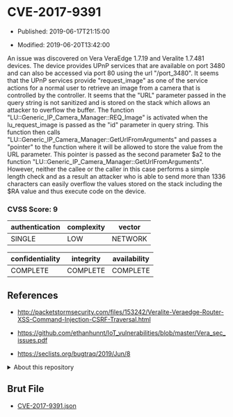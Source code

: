 # CVE-2017-9391

- Published: 2019-06-17T21:15:00

- Modified: 2019-06-20T13:42:00

An issue was discovered on Vera VeraEdge 1.7.19 and Veralite 1.7.481 devices. The device provides UPnP services that are available on port 3480 and can also be accessed via port 80 using the url "/port_3480". It seems that the UPnP services provide "request_image" as one of the service actions for a normal user to retrieve an image from a camera that is controlled by the controller. It seems that the "URL" parameter passed in the query string is not sanitized and is stored on the stack which allows an attacker to overflow the buffer. The function "LU::Generic_IP_Camera_Manager::REQ_Image" is activated when the lu_request_image is passed as the "id" parameter in query string. This function then calls "LU::Generic_IP_Camera_Manager::GetUrlFromArguments" and passes a "pointer" to the function where it will be allowed to store the value from the URL parameter. This pointer is passed as the second parameter $a2 to the function "LU::Generic_IP_Camera_Manager::GetUrlFromArguments". However, neither the callee or the caller in this case performs a simple length check and as a result an attacker who is able to send more than 1336 characters can easily overflow the values stored on the stack including the $RA value and thus execute code on the device.

### CVSS Score: **9**

| authentication | complexity | vector |
| --- | --- | --- |
| SINGLE | LOW | NETWORK |

| confidentiality | integrity | availability |
| --- | --- | --- |
| COMPLETE | COMPLETE | COMPLETE |

## References

* http://packetstormsecurity.com/files/153242/Veralite-Veraedge-Router-XSS-Command-Injection-CSRF-Traversal.html

* https://github.com/ethanhunnt/IoT_vulnerabilities/blob/master/Vera_sec_issues.pdf

* https://seclists.org/bugtraq/2019/Jun/8

<details>
<summary>About this repository</summary> 

  This repository is part of the project [Live Hack CVE](https://github.com/Live-Hack-CVE). Main website can be found [www.live-hack.org](https://www.live-hack.org) 
  
  Made by [Sn0wAlice](https://github.com/Sn0wAlice) for the people that care about security and need to have a feed of the latest CVEs. Hope you enjoy it, don't forget to star the repo and follow me on [Twitter](https://twitter.com/Sn0wAlice) and [Github](https://github.com/Sn0wAlice). And that is my [personnal website](https://www.alice-snow.me/)

  - [Home Page](https://github.com/Live-Hack-CVE)
  - [Framework](https://github.com/Live-Hack-CVE/cve-framework)
  - [CVE database](https://github.com/Live-Hack-CVE/full_database)
  - [Changelog](https://github.com/Live-Hack-CVE/Changelog)
</details>

## Brut File

* [CVE-2017-9391.json](https://raw.githubusercontent.com/Live-Hack-CVE/full_database/main/cves/2017/CVE-2017-9391.json)

